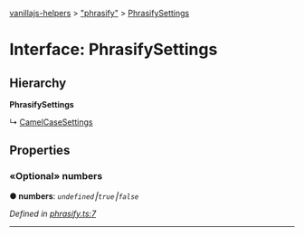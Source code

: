 [vanillajs-helpers](../README.md) > ["phrasify"](../modules/_phrasify_.md) > [PhrasifySettings](../interfaces/_phrasify_.phrasifysettings.md)



# Interface: PhrasifySettings

## Hierarchy

**PhrasifySettings**

↳  [CamelCaseSettings](_camelcase_.camelcasesettings.md)









## Properties
<a id="numbers"></a>

### «Optional» numbers

**●  numbers**:  *`undefined`⎮`true`⎮`false`* 

*Defined in [phrasify.ts:7](https://github.com/Tokimon/vanillajs-helpers/blob/d56b968/phrasify.ts#L7)*





___


